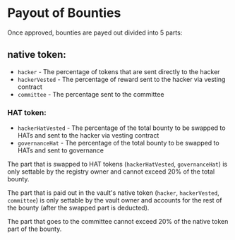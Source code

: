# Payout of Bounties

Once approved, bounties are payed out divided into 5 parts:

 ## native token:

 - `hacker` - The percentage of tokens that are sent directly to the hacker
 - `hackerVested` - The percentage of reward sent to the hacker via vesting contract
 - `committee` - The percentage sent to the committee
 
 ### HAT token:
 - `hackerHatVested` - The percentage of the total bounty to be swapped to HATs and sent to the hacker via vesting contract
 - `governanceHat` - The percentage of the total bounty to be swapped to HATs and sent to governance
 
 
 The part that is swapped to HAT tokens (`hackerHatVested`, `governanceHat`) is only settable by the registry owner and cannot exceed 20% of the total bounty.

 The part that is paid out in the vault's native token (`hacker`, `hackerVested`, `committee`) is only settable by the vault owner and accounts for the rest of the bounty (after the swapped part is deducted).
 
The part that goes to the committee cannot exceed 20% of the native token part of the bounty.